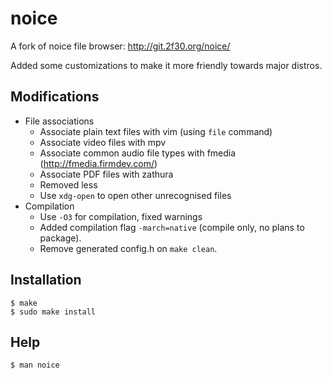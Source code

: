 # noice

A fork of noice file browser: http://git.2f30.org/noice/

Added some customizations to make it more friendly towards major distros.

## Modifications

- File associations
    - Associate plain text files with vim (using `file` command)
    - Associate video files with mpv
    - Associate common audio file types with fmedia (http://fmedia.firmdev.com/)
    - Associate PDF files with zathura
    - Removed less
    - Use `xdg-open` to open other unrecognised files
- Compilation
    - Use `-O3` for compilation, fixed warnings
    - Added compilation flag `-march=native` (compile only, no plans to package).
    - Remove generated config.h on `make clean`.

## Installation

    $ make
    $ sudo make install

## Help

    $ man noice
